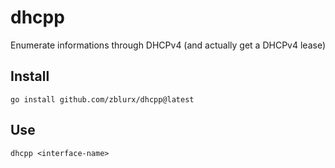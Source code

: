 # dhcpp

Enumerate informations through DHCPv4 (and actually get a DHCPv4 lease)

## Install 

```text
go install github.com/zblurx/dhcpp@latest
```

## Use

```text
dhcpp <interface-name>
```